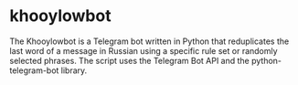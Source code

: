 # khooylowbot
The Khooylowbot is a Telegram bot written in Python that reduplicates the last word of a message in Russian using a specific rule set or randomly selected phrases. The script uses the Telegram Bot API and the python-telegram-bot library.
